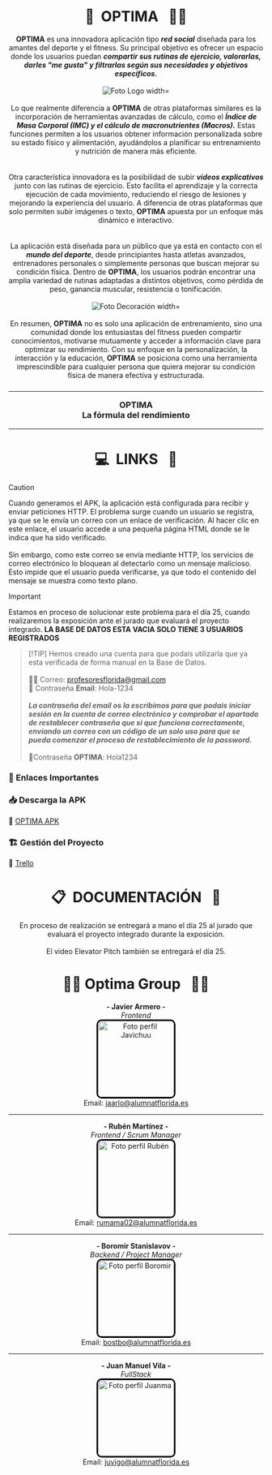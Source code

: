# <div align="center">💪‎‎‎‎  ‎   OPTIMA‎ ‎ ‎‎  👨‍💻</div>
<div align="center">
<strong>OPTIMA</strong> es una innovadora aplicación tipo <strong><em>red social</em></strong> diseñada para los amantes del deporte y el fitness. Su principal objetivo es ofrecer un espacio donde los usuarios puedan <strong><em>compartir sus rutinas de ejercicio, valorarlas, darles "me gusta" y filtrarlas según sus necesidades y objetivos específicos.</em></strong>
<br>
<br>
<img src="https://github.com/user-attachments/assets/1566d055-e949-4c11-a402-ef72d4e9edac" alt="Foto Logo width="200"> 
<br>
<br>
Lo que realmente diferencia a <strong>OPTIMA</strong> de otras plataformas similares es la incorporación de herramientas avanzadas de cálculo, como el <strong><em>Índice de Masa Corporal (IMC) y el cálculo de macronutrientes (Macros).</em></strong> Estas funciones permiten a los usuarios obtener información personalizada sobre su estado físico y alimentación, ayudándolos a planificar su entrenamiento y nutrición de manera más eficiente.
<br>
<br>
<br>
Otra característica innovadora es la posibilidad de subir <strong><em>videos explicativos</em></strong> junto con las rutinas de ejercicio. Esto facilita el aprendizaje y la correcta ejecución de cada movimiento, reduciendo el riesgo de lesiones y mejorando la experiencia del usuario. A diferencia de otras plataformas que solo permiten subir imágenes o texto, <strong>OPTIMA</strong> apuesta por un enfoque más dinámico e interactivo.
<br>
<br>
<br>
La aplicación está diseñada para un público que ya está en contacto con el <strong><em>mundo del deporte</em></strong>, desde principiantes hasta atletas avanzados, entrenadores personales o simplemente personas que buscan mejorar su condición física. Dentro de <strong>OPTIMA</strong>, los usuarios podrán encontrar una amplia variedad de rutinas adaptadas a distintos objetivos, como pérdida de peso, ganancia muscular, resistencia o tonificación.
<br>
<br>
<img src="https://github.com/user-attachments/assets/bffc7971-5671-431b-9454-7717115335cb" alt="Foto Decoración width="180"> 
<br>
<br>
En resumen, <strong>OPTIMA</strong> no es solo una aplicación de entrenamiento, sino una comunidad donde los entusiastas del fitness pueden compartir conocimientos, motivarse mutuamente y acceder a información clave para optimizar su rendimiento. Con su enfoque en la personalización, la interacción y la educación, <strong>OPTIMA</strong> se posiciona como una herramienta imprescindible para cualquier persona que quiera mejorar su condición física de manera efectiva y estructurada.

<h3>
  <hr>
OPTIMA
  <br>
La fórmula del rendimiento
  <hr>
</h3>
</div>

# <div align="center">💻‎‎‎‎  ‎      LINKS ‎ ‎‎  📲</div>
> [!CAUTION]
> Cuando generamos el APK, la aplicación está configurada para recibir y enviar peticiones HTTP. El problema surge cuando un usuario se registra, ya que se le envía un correo con un enlace de verificación. Al hacer clic en este enlace, el usuario accede a una pequeña página HTML donde se le indica que ha sido verificado.<br><br>Sin embargo, como este correo se envía mediante HTTP, los servicios de correo electrónico lo bloquean al detectarlo como un mensaje malicioso. Esto impide que el usuario pueda verificarse, ya que todo el contenido del mensaje se muestra como texto plano.

> [!IMPORTANT]
> Estamos en proceso de solucionar este problema para el día 25, cuando realizaremos la exposición ante el jurado que evaluará el proyecto integrado.
> <strong>LA BASE DE DATOS ESTA VACIA SOLO TIENE 3 USUARIOS REGISTRADOS</strong>

>  [!TIP]
> Hemos creado una cuenta para que podais utilizarla que ya esta verificada de forma manual en la Base de Datos.<br><br>
> 📩📱 Correo: profesoresflorida@gmail.com<br>
> 📩 Contraseña <strong>Email</strong>: Hola-1234 <br><br><strong><em>La contraseña del email os la escribimos para que podais iniciar sesión en la cuenta de correo electrónico y comprobar el apartado de restablecer contraseña que si que funciona correctamente, enviando un correo con un código de un solo uso para que se pueda comenzar el proceso de restablecimiento de la password.</em></strong><br><br> 📱Contraseña <strong>OPTIMA</strong>: Hola1234

<h3>
🔗 Enlaces Importantes

### 📥 Descarga la APK  
🔗 [OPTIMA APK](https://drive.google.com/file/d/168v3_4xqZUpY8ywrI4FDjhlB24jyeGGF/view?usp=sharing)  

### 🏗️ Gestión del Proyecto  
🔗 [Trello](https://trello.com/invite/b/676fe0816a1f5d52a61fe287/ATTI2ee607f0e291129e80bbaa546a4af924EDFA6A09/optima)  

</h3>

# <div align="center">📋‎‎‎‎ ‎   DOCUMENTACIÓN ‎ ‎‎ 📝</div>
<div align="center">
En proceso de realización se entregará a mano el día 25 al jurado que evaluará el proyecto integrado durante la exposición.
<br>
<br>
El video Elevator Pitch también se entregará el día 25.
</div>

# <div align="center">🏋️‍♀️‎‎‎‎ ‎   Optima Group ‎ ‎‎ 🏋️‍♂️</div>
<div align="center">

**- Javier Armero -**  
*Frontend*  
<img src="https://avatars.githubusercontent.com/u/150703636?v=4" alt="Foto perfil Javichuu" width="150" style="border: 3px solid #000; border-radius: 10px;">  
Email: [jaarlo@alumnatflorida.es](mailto:jaarlo@alumnatflorida.es)  

---

**- Rubén Martínez -**  
*Frontend / Scrum Manager*  
<img src="https://avatars.githubusercontent.com/u/122776183?v=4" alt="Foto perfil Rubén" width="150" style="border: 3px solid #000; border-radius: 10px;">  
Email: [rumama02@alumnatflorida.es](mailto:rumama02@alumnatflorida.es)  

---

**- Boromir Stanislavov -**  
*Backend / Project Manager*  
<img src="https://avatars.githubusercontent.com/u/122878993?v=4" alt="Foto perfil Boromir" width="150" style="border: 3px solid #000; border-radius: 10px;">  
Email: [bostbo@alumnatflorida.es](mailto:bostbo@alumnatflorida.es)  

---

**- Juan Manuel Vila -**  
*FullStack*  
<img src="https://avatars.githubusercontent.com/u/181088733?v=4" alt="Foto perfil Juanma" width="150" style="border: 3px solid #000; border-radius: 10px;">  
Email: [juvigo@alumnatflorida.es](mailto:juvigo@alumnatflorida.es)  

</div>
